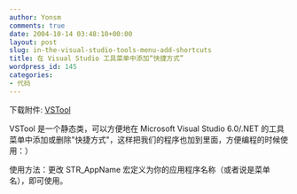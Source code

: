 ```yaml
---
author: Yonsm
comments: true
date: 2004-10-14 03:48:10+00:00
layout: post
slug: in-the-visual-studio-tools-menu-add-shortcuts
title: 在 Visual Studio 工具菜单中添加“快捷方式”
wordpress_id: 145
categories:
- 代码
---
```


下载附件: [VSTool](/asserts/1097667721.rar)

  


VSTool 是一个静态类，可以方便地在 Microsoft Visual Studio 6.0/.NET 的工具菜单中添加或删除"快捷方式"，这样把我们的程序也加到里面，方便编程的时候使用：）

  


使用方法：更改 STR_AppName 宏定义为你的应用程序名称（或者说是菜单名），即可使用。
